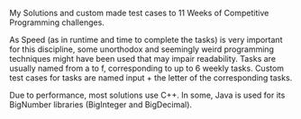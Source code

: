 My Solutions and custom made test cases to 11 Weeks of Competitive Programming challenges. 

As Speed (as in runtime and time to complete the tasks) is very important for this discipline, 
some unorthodox and seemingly weird programming techniques might have been used that may impair readability. 
Tasks are usually named from a to f, corresponding to up to 6 weekly tasks. Custom test cases for tasks are named input + the letter of the corresponding tasks.

Due to performance, most solutions use C++. In some, Java is used for its BigNumber libraries (BigInteger and BigDecimal). 


